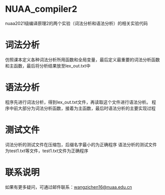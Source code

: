 # NUAA_compiler2
nuaa2021级编译原理2的两个实验（词法分析和语法分析）的相关实验代码
# 词法分析
仿照课本定义各种词法分析所用函数和全局变量，最后定义最重要的词法分析函数和主函数，最后将分析结果放至lex_out.txt中
# 语法分析
程序先进行词法分析，得到lex_out.txt文件，再读取这个文件进行语法分析。
程序中前大部分为词法分析函数，接着为主函数，最后时语法分析的主要实现过程
# 测试文件
词法分析的测试文件在压缩包，后缀名字最小的为正确程序
语法分析的测试文件为test1.txt等文件，test1.txt文件为正确程序
# 联系说明
如果有更多疑问，可通过邮件联系：wangzichen16@nuaa.edu.cn

